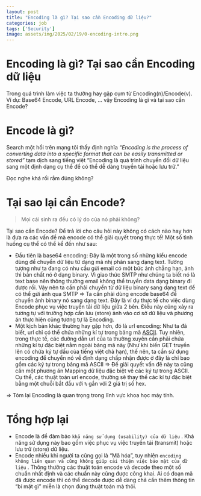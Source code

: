 ```yaml
---
layout: post
title: "Encoding là gì? Tại sao cần Encoding dữ liệu?"
categories: job
tags: ['Security']
image: assets/img/2025/02/19/0-encoding-intro.png
---
```


# Encoding là gì? Tại sao cần Encoding dữ liệu

Trong quá trình làm việc ta thường hay gặp cụm từ Encoding(n)/Encode(v). Ví dụ:  Base64 Encode, URL Encode, … vậy Encoding là gì và tại sao cần Encode?

# Encode là gì?

Search một hồi trên mạng tôi thấy định nghĩa *“Encoding is the process of converting data into a specific format that can be easily transmitted or stored”* tạm dịch sang tiếng việt “Encoding là quá trình chuyển đổi dữ liệu sang một định dạng cụ thể để có thể dễ dàng truyền tải hoặc lưu trữ.”

Đọc nghe khá rối rắm đúng không? 

# Tại sao lại cần Encode?

> Mọi cái sinh ra đều có lý do của nó phải không?
> 

Tại sao cần Encode? Để trả lời cho câu hỏi này không có cách nào hay hơn là đưa ra các vấn đề mà encode có thể giải quyết trong thực tế! Một số tình huống cụ thể có thể kể đến như sau:

- Đầu tiên là base64 encoding:  Đây là một trong số những kiểu encode dùng để chuyển dữ liệu từ dạng mã nhị phân sang dạng text. Tưởng tượng như ta đang có nhu cầu gửi email có một bức ảnh chẳng hạn, ảnh thì bản chất nó ở dạng binary. Vì giao thức SMTP như chúng ta biết nó là text base nên thông thường email không thể truyền data dạng binary đi được rồi. Vậy nên ta cần phải chuyển từ dữ liệu binary sang dạng text để có thể gửi ảnh qua SMTP ⇒  Ta cần phải dùng encode base64 để chuyển ảnh binary nó sang dạng text. Đây là ví dụ thực tế cho việc dùng Encode phục vụ việc truyền tải dữ liệu giữa 2 bên. Điều này cũng xảy ra tương tự với trường hợp cần lưu (store) ảnh vào cơ sở dữ liệu và phương án thực hiện cũng tương tự là Encoding.
- Một kịch bản khác thường hay gặp hơn, đó là url encoding: Như ta đã biết, url chỉ có thể chứa những kí tự trong bảng mã [ASCII](http://www.w3schools.com/charsets/ref_html_ascii.asp). Tuy nhiên, trong thực tế, các đường dẫn url của ta thường xuyên cần phải chứa những kí tự đặc biệt nằm ngoài bảng mã này (Như khi biến GET truyền lên có chứa ký tự dấu của tiếng việt chả hạn), thế nên, ta cần sử dụng encoding để chuyển nó về định dạng chấp nhận được ở đây là chỉ bao gồm các ký tự trong bảng mã ASCII ⇒ Để giải quyết vấn đê này ta cũng cần một phương án Mapping dữ liệu đặc biệt về các ký tự trong ASCII. Cụ thể, các thuật toán url encode, thường sẽ thay thế các kí tự đặc biệt bằng một chuỗi bắt đầu với `%` gắn với 2 giá trị số hex.

⇒ Tóm lại Encoding là quan trọng trong lĩnh vực khoa học máy tính.

# Tổng hợp lại

- Encode là để đảm bảo `khả năng sử dụng (usability) của dữ liệu` . Khả năng sử dụng này bao gồm việc phục vụ việc truyền tải (transmit) hoặc lưu trữ (store) dữ liệu.
- Encode nhiều khi người ta cũng gọi là “Mã hóa”, tuy nhiên `encoding không liên quan và cũng không giúp cải thiện việc bảo mật của dữ liệu` . Thông thường các thuật toán encode và decode  theo một số chuẩn nhất định và các chuẩn này cũng được công khai. Ai có đoạn mã đã được encode thì có thể decode được dễ dàng chả cần thêm thông tin “bí mật gì” miễn là chọn đúng thuật toán mà thôi.